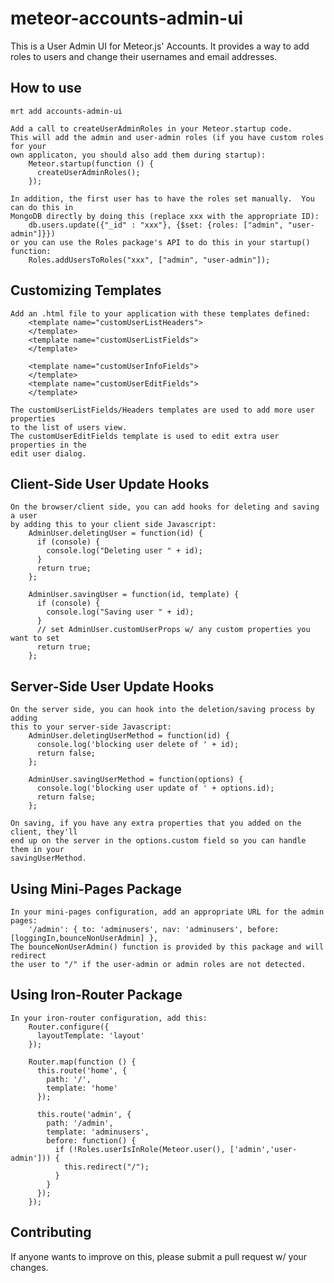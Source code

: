 meteor-accounts-admin-ui
=======================

This is a User Admin UI for Meteor.js' Accounts.  It provides a way to add roles to users and change their usernames and email addresses.

How to use
----------

	mrt add accounts-admin-ui
	
	Add a call to createUserAdminRoles in your Meteor.startup code.
	This will add the admin and user-admin roles (if you have custom roles for your
	own applicaton, you should also add them during startup):
		Meteor.startup(function () {
		  createUserAdminRoles();
		});

	In addition, the first user has to have the roles set manually.  You can do this in
	MongoDB directly by doing this (replace xxx with the appropriate ID):
		db.users.update({"_id" : "xxx"}, {$set: {roles: ["admin", "user-admin"]}})
	or you can use the Roles package's API to do this in your startup() function:
		Roles.addUsersToRoles("xxx", ["admin", "user-admin"]);


Customizing Templates
---------------------

	Add an .html file to your application with these templates defined:
		<template name="customUserListHeaders">
		</template>
		<template name="customUserListFields">
		</template>

		<template name="customUserInfoFields">
		</template>
		<template name="customUserEditFields">
		</template>

	The customUserListFields/Headers templates are used to add more user properties
	to the list of users view.
	The customUserEditFields template is used to edit extra user properties in the
	edit user dialog.

Client-Side User Update Hooks
-----------------------------

	On the browser/client side, you can add hooks for deleting and saving a user
	by adding this to your client side Javascript:
		AdminUser.deletingUser = function(id) {
		  if (console) {
		    console.log("Deleting user " + id);
		  }
		  return true;
		};

		AdminUser.savingUser = function(id, template) {
		  if (console) {
		    console.log("Saving user " + id);
		  }
		  // set AdminUser.customUserProps w/ any custom properties you want to set
		  return true;
		};

Server-Side User Update Hooks
-----------------------------

	On the server side, you can hook into the deletion/saving process by adding
	this to your server-side Javascript:
		AdminUser.deletingUserMethod = function(id) {
		  console.log('blocking user delete of ' + id);
		  return false;
		};

		AdminUser.savingUserMethod = function(options) {
		  console.log('blocking user update of ' + options.id);
		  return false;
		};

	On saving, if you have any extra properties that you added on the client, they'll
	end up on the server in the options.custom field so you can handle them in your
	savingUserMethod.

Using Mini-Pages Package
---------------------------

	In your mini-pages configuration, add an appropriate URL for the admin pages:
		'/admin': { to: 'adminusers', nav: 'adminusers', before: [loggingIn,bounceNonUserAdmin] },
	The bounceNonUserAdmin() function is provided by this package and will redirect
	the user to "/" if the user-admin or admin roles are not detected.

Using Iron-Router Package
-------------------------

	In your iron-router configuration, add this:
		Router.configure({
		  layoutTemplate: 'layout'
		});

		Router.map(function () {
		  this.route('home', {
		    path: '/',
		    template: 'home'
		  });

		  this.route('admin', {
		    path: '/admin',
		    template: 'adminusers',
		    before: function() {
		      if (!Roles.userIsInRole(Meteor.user(), ['admin','user-admin'])) {
		        this.redirect("/");
		      }
		    }
		  });
		});


Contributing
------------

If anyone wants to improve on this, please submit a pull request w/ your changes.

